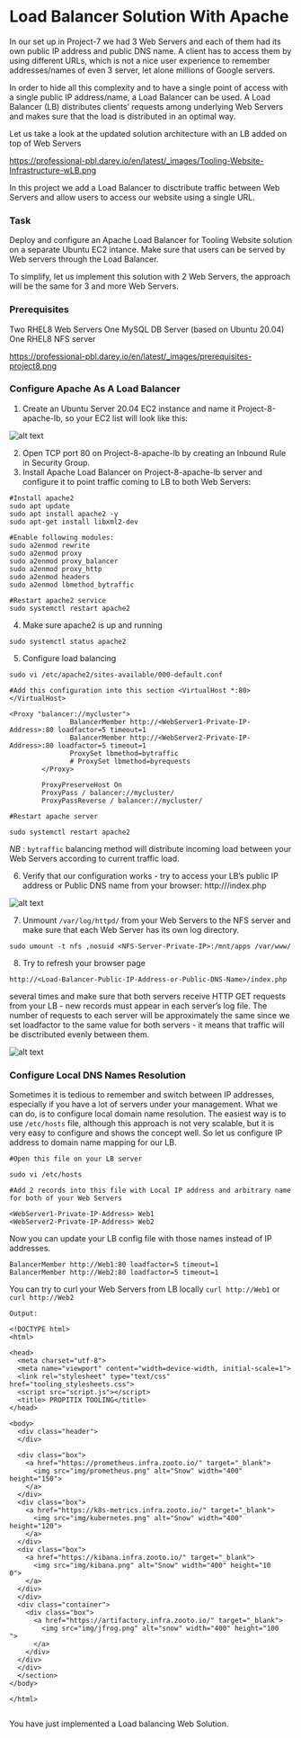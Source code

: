 # Load Balancer Solution With Apache

In our set up in Project-7 we had 3 Web Servers and each of them had its own public IP address and public DNS name. A client has to access them by using different URLs, which is not a nice user experience to remember addresses/names of even 3 server, let alone millions of Google servers.

In order to hide all this complexity and to have a single point of access with a single public IP address/name, a Load Balancer can be used. A Load Balancer (LB) distributes clients’ requests among underlying Web Servers and makes sure that the load is distributed in an optimal way.

Let us take a look at the updated solution architecture with an LB added on top of Web Servers

https://professional-pbl.darey.io/en/latest/_images/Tooling-Website-Infrastructure-wLB.png

In this project we add a Load Balancer to disctribute traffic between Web Servers and allow users to access our website using a single URL.

### Task ###
Deploy and configure an Apache Load Balancer for Tooling Website solution on a separate Ubuntu EC2 intance. Make sure that users can be served by Web servers through the Load Balancer.

To simplify, let us implement this solution with 2 Web Servers, the approach will be the same for 3 and more Web Servers.

### Prerequisites

Two RHEL8 Web Servers
One MySQL DB Server (based on Ubuntu 20.04)
One RHEL8 NFS server


https://professional-pbl.darey.io/en/latest/_images/prerequisites-project8.png


### Configure Apache As A Load Balancer

1. Create an Ubuntu Server 20.04 EC2 instance and name it Project-8-apache-lb, so your EC2 list will look like this:

![alt text](image1.jpg)

2. Open TCP port 80 on Project-8-apache-lb by creating an Inbound Rule in Security Group.
3. Install Apache Load Balancer on Project-8-apache-lb server and configure it to point traffic coming to LB to both Web Servers:

```
#Install apache2
sudo apt update
sudo apt install apache2 -y
sudo apt-get install libxml2-dev

#Enable following modules:
sudo a2enmod rewrite
sudo a2enmod proxy
sudo a2enmod proxy_balancer
sudo a2enmod proxy_http
sudo a2enmod headers
sudo a2enmod lbmethod_bytraffic

#Restart apache2 service
sudo systemctl restart apache2

```


4. Make sure apache2 is up and running

```
sudo systemctl status apache2

```

5. Configure load balancing

```
sudo vi /etc/apache2/sites-available/000-default.conf

#Add this configuration into this section <VirtualHost *:80>  </VirtualHost>

<Proxy "balancer://mycluster">
               BalancerMember http://<WebServer1-Private-IP-Address>:80 loadfactor=5 timeout=1
               BalancerMember http://<WebServer2-Private-IP-Address>:80 loadfactor=5 timeout=1
               ProxySet lbmethod=bytraffic
               # ProxySet lbmethod=byrequests
        </Proxy>

        ProxyPreserveHost On
        ProxyPass / balancer://mycluster/
        ProxyPassReverse / balancer://mycluster/

#Restart apache server

sudo systemctl restart apache2

```


*NB* : `bytraffic`  balancing method will distribute incoming load between your Web Servers according to current traffic load.


6. Verify that our configuration works - try to access your LB’s public IP address or Public DNS name from your browser:
http://<Load-Balancer-Public-IP-Address-or-Public-DNS-Name>/index.php

![alt text](image2.jpg)

7. Unmount `/var/log/httpd/` from your Web Servers to the NFS server and make sure that each Web Server has its own log directory.

`sudo umount -t nfs ,nosuid <NFS-Server-Private-IP>:/mnt/apps /var/www/`

8. Try to refresh your browser page 

`http://<Load-Balancer-Public-IP-Address-or-Public-DNS-Name>/index.php` 

several times and make sure that both servers receive HTTP GET requests from your LB - new records must appear in each server’s log file. The number of requests to each server will be approximately the same since we set loadfactor to the same value for both servers - it means that traffic will be disctributed evenly between them.


![alt text](image3.jpg)

### Configure Local DNS Names Resolution

Sometimes it is tedious to remember and switch between IP addresses, especially if you have a lot of servers under your management. What we can do, is to configure local domain name resolution. The easiest way is to use `/etc/hosts` file, although this approach is not very scalable, but it is very easy to configure and shows the concept well. So let us configure IP address to domain name mapping for our LB.

```
#Open this file on your LB server

sudo vi /etc/hosts

#Add 2 records into this file with Local IP address and arbitrary name for both of your Web Servers

<WebServer1-Private-IP-Address> Web1
<WebServer2-Private-IP-Address> Web2

```

Now you can update your LB config file with those names instead of IP addresses.


```
BalancerMember http://Web1:80 loadfactor=5 timeout=1
BalancerMember http://Web2:80 loadfactor=5 timeout=1

```

You can try to curl your Web Servers from LB locally `curl http://Web1` or `curl http://Web2` 


```
Output:

<!DOCTYPE html>
<html>

<head>
  <meta charset="utf-8">
  <meta name="viewport" content="width=device-width, initial-scale=1">
  <link rel="stylesheet" type="text/css" href="tooling_stylesheets.css">
  <script src="script.js"></script>
  <title> PROPITIX TOOLING</title>
</head>

<body>
  <div class="header">
  </div>

  <div class="box">
    <a href="https://prometheus.infra.zooto.io/" target="_blank">
      <img src="img/prometheus.png" alt="Snow" width="400" height="150">
    </a>
  </div>
  <div class="box">
    <a href="https://k8s-metrics.infra.zooto.io/" target="_blank">
      <img src="img/kubernetes.png" alt="Snow" width="400" height="120">
    </a>
  </div>
  <div class="box">
    <a href="https://kibana.infra.zooto.io/" target="_blank">
      <img src="img/kibana.png" alt="Snow" width="400" height="10
0">
    </a>
  </div>
  </div>
  <div class="container">
    <div class="box">
      <a href="https://artifactory.infra.zooto.io/" target="_blank">
        <img src="img/jfrog.png" alt="snow" width="400" height="100
">
      </a>
    </div>
  </div>
  </div>
  </section>
</body>

</html>


```


You have just implemented a Load balancing Web Solution.

